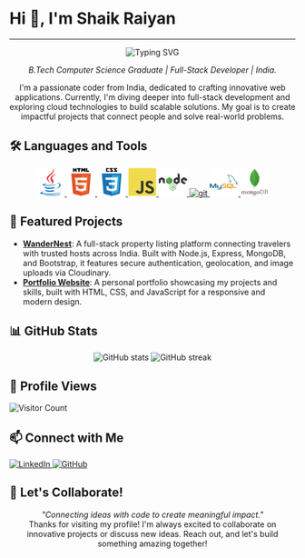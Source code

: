 # Hi 👋, I'm Shaik Raiyan

<hr>

<p align="center">
  <img src="https://readme-typing-svg.demolab.com?font=Fira+Code&size=24&pause=1000&color=55F524&center=true&vCenter=true&width=600&lines=Full-Stack+Developer;Tech+Enthusiast;Building+Innovative+Solutions" alt="Typing SVG" />
</p>

<p align="center">
  <em>B.Tech Computer Science Graduate | Full-Stack Developer | India.</em>
</p>

<p align="center">
  I'm a passionate coder from India, dedicated to crafting innovative web applications. Currently, I'm diving deeper into full-stack development and exploring cloud technologies to build scalable solutions. My goal is to create impactful projects that connect people and solve real-world problems.
</p>

## 🛠️ Languages and Tools

<p align="center">
  <a href="https://www.java.com" target="_blank" rel="noreferrer"> <img src="https://raw.githubusercontent.com/devicons/devicon/master/icons/java/java-original.svg" alt="java" width="50" height="50"/> </a>
  <a href="https://www.w3.org/html/" target="_blank" rel="noreferrer"> <img src="https://raw.githubusercontent.com/devicons/devicon/master/icons/html5/html5-original-wordmark.svg" alt="html5" width="50" height="50"/> </a>
  <a href="https://www.w3schools.com/css/" target="_blank" rel="noreferrer"> <img src="https://raw.githubusercontent.com/devicons/devicon/master/icons/css3/css3-original-wordmark.svg" alt="css3" width="50" height="50"/> </a>
  <a href="https://developer.mozilla.org/en-US/docs/Web/JavaScript" target="_blank" rel="noreferrer"> <img src="https://raw.githubusercontent.com/devicons/devicon/master/icons/javascript/javascript-original.svg" alt="javascript" width="50" height="50"/> </a>
  <a href="https://nodejs.org" target="_blank" rel="noreferrer"> <img src="https://raw.githubusercontent.com/devicons/devicon/master/icons/nodejs/nodejs-original-wordmark.svg" alt="nodejs" width="50" height="50"/> </a>
  <a href="https://git-scm.com/" target="_blank" rel="noreferrer"> <img src="https://www.vectorlogo.zone/logos/git-scm/git-scm-icon.svg" alt="git" width="50" height="50"/> </a>
  <a href="https://www.mysql.com/" target="_blank" rel="noreferrer"> <img src="https://raw.githubusercontent.com/devicons/devicon/master/icons/mysql/mysql-original-wordmark.svg" alt="mysql" width="50" height="50"/> </a>
  <a href="https://www.mongodb.com/" target="_blank" rel="noreferrer"> <img src="https://raw.githubusercontent.com/devicons/devicon/master/icons/mongodb/mongodb-original-wordmark.svg" alt="mongodb" width="50" height="50"/> </a>
</p>

## 🚀 Featured Projects

- **[WanderNest](https://github.com/SHAIK-RAIYAN/WanderNest)**: A full-stack property listing platform connecting travelers with trusted hosts across India. Built with Node.js, Express, MongoDB, and Bootstrap, it features secure authentication, geolocation, and image uploads via Cloudinary.
- **[Portfolio Website](https://github.com/SHAIK-RAIYAN/Portfolio)**: A personal portfolio showcasing my projects and skills, built with HTML, CSS, and JavaScript for a responsive and modern design.

## 📊 GitHub Stats

<p align="center">
  <img src="https://github-readme-stats.vercel.app/api?username=SHAIK-RAIYAN&show_icons=true&theme=radical" alt="GitHub stats" />
  <img src="https://github-readme-streak-stats.herokuapp.com/?user=SHAIK-RAIYAN&theme=radical" alt="GitHub streak" />
</p>

## 👥 Profile Views

<p align="left">
  <img src="https://visit-counter.vercel.app/counter.png?name=SHAIK-RAIYAN" alt="Visitor Count" />
</p>

## 📫 Connect with Me

<p align="left">
  <a href="https://linkedin.com/in/shaik-raiyan" target="_blank" rel="noreferrer">
    <img src="https://raw.githubusercontent.com/rahuldkjain/github-profile-readme-generator/master/src/images/icons/Social/linked-in-alt.svg" alt="LinkedIn" height="30" width="40" />
  </a>
  <a href="https://github.com/SHAIK-RAIYAN" target="_blank" rel="noreferrer">
    <img src="https://www.vectorlogo.zone/logos/github/github-icon.svg" alt="GitHub" height="40" width="40" />
  </a>
</p>

## 🌟 Let's Collaborate!

<p align="center">
  <em>"Connecting ideas with code to create meaningful impact."</em><br>
  Thanks for visiting my profile! I'm always excited to collaborate on innovative projects or discuss new ideas. Reach out, and let's build something amazing together!
</p>
